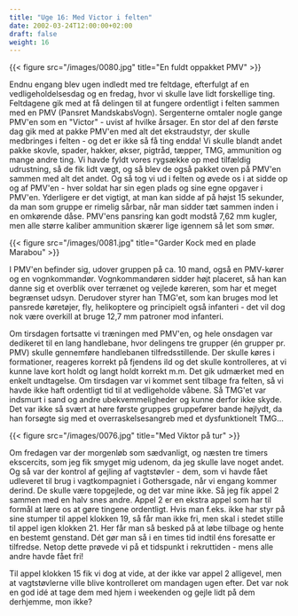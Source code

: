 ```yaml
---
title: "Uge 16: Med Victor i felten"
date: 2002-03-24T12:00:00+02:00
draft: false
weight: 16
---
```


{{< figure src="/images/0080.jpg" title="En fuldt oppakket PMV" >}}

Endnu engang blev ugen indledt med tre feltdage, efterfulgt af en vedligeholdelsesdag og en fredag, hvor vi skulle lave lidt forskellige ting. Feltdagene gik med at få delingen til at fungere ordentligt i felten sammen med en PMV (Pansret MandskabsVogn). Sergenterne omtaler nogle gange PMV'en som en "Victor" - uvist af hvilke årsager. En stor del af den første dag gik med at pakke PMV'en med alt det ekstraudstyr, der skulle medbringes i felten - og det er ikke så få ting endda! Vi skulle blandt andet pakke skovle, spader, hakker, økser, pigtråd, tæpper, TMG, ammunition og mange andre ting. Vi havde fyldt vores rygsække op med tilfældig udrustning, så de fik lidt vægt, og så blev de også pakket oven på PMV'en sammen med alt det andet. Og så tog vi ud i felten og øvede os i at sidde op og af PMV'en - hver soldat har sin egen plads og sine egne opgaver i PMV'en. Yderligere er det vigtigt, at man kan sidde af på højst 15 sekunder, da man som gruppe er rimelig sårbar, når man sidder tæt sammen inden i en omkørende dåse. PMV'ens pansring kan godt modstå 7,62 mm kugler, men alle større kaliber ammunition skærer lige igennem så let som smør.

{{< figure src="/images/0081.jpg" title="Garder Kock med en plade Marabou" >}}

I PMV'en befinder sig, udover gruppen på ca. 10 mand, også en PMV-kører og en vognkommandør. Vognkommandøren sidder højt placeret, så han kan danne sig et overblik over terrænet og vejlede køreren, som har et meget begrænset udsyn. Derudover styrer han TMG'et, som kan bruges mod let pansrede køretøjer, fly, helikoptere og principielt også infanteri - det vil dog nok være overkill at bruge 12,7 mm patroner mod infanteri.

Om tirsdagen fortsatte vi træningen med PMV'en, og hele onsdagen var dedikeret til en lang handlebane, hvor delingens tre grupper (én grupper pr. PMV) skulle gennemføre handlebanen tilfredsstillende. Der skulle køres i formationer, reageres korrekt på fjendens ild og det skulle kontrolleres, at vi kunne lave kort holdt og langt holdt korrekt m.m. Det gik udmærket med en enkelt undtagelse. Om tirsdagen var vi kommet sent tilbage fra felten, så vi havde ikke haft ordentligt tid til at vedligeholde våbene. Så TMG'et var indsmurt i sand og andre ubekvemmeligheder og kunne derfor ikke skyde. Det var ikke så svært at høre første gruppes gruppefører bande højlydt, da han forsøgte sig med et overraskelsesangreb med et dysfunktionelt TMG...

{{< figure src="/images/0076.jpg" title="Med Viktor på tur" >}}

Om fredagen var der morgenløb som sædvanligt, og næsten tre timers ekscercits, som jeg fik smyget mig udenom, da jeg skulle lave noget andet. Og så var der kontrol af gejling af vagtstøvler - dem, som vi havde fået udleveret til brug i vagtkompagniet i Gothersgade, når vi engang kommer derind. De skulle være topgejlede, og det var mine ikke. Så jeg fik appel 2 sammen med en halv snes andre. Appel 2 er en ekstra appel som har til formål at lære os at gøre tingene ordentligt. Hvis man f.eks. ikke har styr på sine stumper til appel klokken 19, så får man ikke fri, men skal i stedet stille til appel igen klokken 21. Her får man så besked på at løbe tilbage og hente en bestemt genstand. Dét gør man så i en times tid indtil éns foresatte er tilfredse. Netop dette prøvede vi på et tidspunkt i rekruttiden - mens alle andre havde fået fri!

Til appel klokken 15 fik vi dog at vide, at der ikke var appel 2 alligevel, men at vagtstøvlerne ville blive kontrolleret om mandagen ugen efter. Det var nok en god idé at tage dem med hjem i weekenden og gejle lidt på dem derhjemme, mon ikke?
